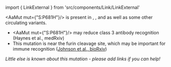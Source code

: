 import { LinkExternal } from 'src/components/Link/LinkExternal'

<AaMut mut={"S:P681H"}/> is present in <VarOrLin name="20I (Alpha, V1)"/>, <VarOrLin name="21B (Kappa)"/>, and <VarOrLin name="21A (Delta)"/> as well as some other circulating variants.

- <AaMut mut={"S:P681H"}/> may reduce class 3 antibody recognition (<LinkExternal href="https://www.medrxiv.org/content/10.1101/2021.01.06.20248960v1">Haynes et al., medRxiv</LinkExternal>)
- This mutation is near the furin cleavage site, which may be important for immune recognition ([Johnson et al., bioRxiv](https://www.ncbi.nlm.nih.gov/pmc/articles/PMC7457603/))


_Little else is known about this mutation - please add links if you can help!_
